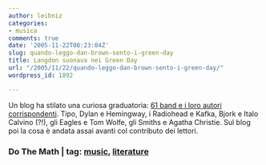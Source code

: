```yaml
---
author: leibniz
categories:
- musica
comments: true
date: '2005-11-22T08:23:04Z'
slug: quando-leggo-dan-brown-sento-i-green-day
title: Langdon suonava nei Green Day
url: "/2005/11/22/quando-leggo-dan-brown-sento-i-green-day/"
wordpress_id: 1892

---
```

Un blog ha stilato una curiosa graduatoria: [61 band e i loro autori corrispondenti](http://thebadplus.typepad.com/dothemath/2005/11/61_bands_and_th.html). Tipo, Dylan e Hemingway, i Radiohead e Kafka, Bjork e Italo Calvino (?!), gli Eagles e Tom Wolfe, gli Smiths e Agatha Christie. Sul blog poi la cosa è andata assai avanti col contributo dei lettori.

### Do The Math | tag: [music](http://www.technorati.com/tags/music), [literature](http://www.technorati.com/tags/literature)
